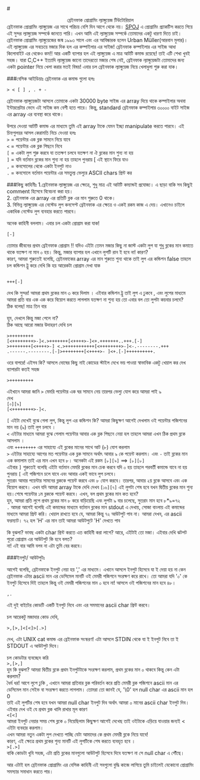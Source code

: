#<center>ব্রেইনফাক প্রোগ্রামিং ল্যাঙ্গুয়েজ টিউটোরিয়াল</center>
ব্রেইনফাক প্রোগ্রামিং ল্যাঙ্গুয়েজ এর সাথে পরিচয় বেশি দিন আগে থেকে নয়। [SPOJ](http://www.spoj.com) এ প্রোগ্রামিং প্র্যাকটিস করতে গিয়ে এই সুন্দর ল্যাঙ্গুয়েজ সম্পর্কে জানতে পারি। এখন আমি এই ল্যাঙ্গুয়েজ সম্পর্কে তোমাদের একটু ধারণা দিতে চাই।  
ব্রেইনফাক প্রোগ্রামিং ল্যাঙ্গুয়েজের জন্ম ১৯৯৩ সালে এবং এর আবিষ্কারক হলেন Urban Müller(আরবান মুলার)।  এই ল্যাঙ্গুয়েজ এর সবচেয়ে মজার দিক হল এর কম্পাইলার এর সাইজ! ব্রেইনফাক কম্পাইলার এর সাইজ আধা কিলোবাইট এর থেকেও কম!!
আর একটি ব্যাপার হল এই ল্যাঙ্গুয়েজ এ মাত্র আটটি কমান্ড রয়েছে! তাই এটি শেখা খুবই সহজ। যারা C,C++ ইত্যাদি ল্যাঙ্গুয়েজ জানো তাদেরতো মজার শেষ নেই, ব্রেইনফাক ল্যাঙ্গুয়েজটা তোমাদের জন্য একটা pointer নিয়ে খেলা করার মতই বিষয়! এবার চল ব্রেইনফাক ল্যাঙ্গুয়েজ নিয়ে খেলাধুলা শুরু করা যাক।

###বেসিক আইডিয়াঃ
ব্রেইনফাক এর কমান্ড গুলো হলঃ
```BrainFuck  
> < [ ] , . + -
```
ব্রেইনফাক ল্যাঙ্গুয়েজটা আসলে তোমাকে একটা 30000 byte সাইজ এর array দিয়ে থাকে কম্পাইলার অথবা ইন্টারপ্রেটার ভেদে এই সাইজ কম বেশী হতে পারে। কিন্তু, standard ব্রেইনফাক কম্পাইলার ৩০০০০ বাইট সাইজ এর array এর ব্যবস্থা করে থাকে।


উপরে দেওয়া আটটি কমান্ড এর মাধ্যমে তুমি এই array টাকে যেমন ইচ্ছা manipulate করতে পারবে। এই চিহ্নগুলয়র 
আসল কেরামতি নিচে দেওয়া হলঃ  
`>` = পয়েন্টার এক ব্লক সামনে নিয়ে যাবে  
`<`  = পয়েন্টার এক ব্লক পিছনে নিবে  
`[`   = একটা লুপ শুরু করবে যা ততক্ষণ চলবে  যতক্ষণ না ঐ ব্লকের মান শুন্য না হয়  
`]`   = যদি বর্তমান ব্লকের মান শুন্য না হয় তাহলে পুনরায় [ এই স্থানে ফিরে যাও  
`,`   = কনসোলের থেকে একটা ইনপুট নাও  
`.` = কনসোলে বর্তমান পয়েন্টার এর সমতুল্য ভেল্যুর ASCII chars প্রিন্ট কর  

###কিছু কাহিনীঃ
1.ব্রেইনফাক ল্যাঙ্গুয়েজ এর ক্ষেত্রে, শুধু মাত্র এই আটটি কম্যান্ডই  প্রযোজ্য। এ ছাড়া বাকি সব কিছুই comment হিসেবে বিবেচনা করা হয়।  
2. ব্রেইনফাক এর array এর প্রতিটি ব্লক এর মান শুরুতে  0 থাকে।  
3. বিভিন্ন ল্যাঙ্গুয়েজ এর নেস্টেড লুপ কনসেপ্ট ব্রেইনফাক এর ক্ষেত্রে ও একই রকম কাজ এ দেয়। এখানেও চাইলে একাধিক নেস্টেড লুপ ব্যবহার করতে পারবে।  
 
অনেক কাহিনী বললাম। এবার চল একটা প্রোগ্রাম করা যাক!
```BrainFuck
[-]
```
তোমার জীবনের প্রথম ব্রেইনফাক প্রোগ্রাম !!
যদিও এইটা তেমন মজার কিছু না জাস্ট একটা লুপ যা শুধু ব্লকের মান কমাতে থাকে যতক্ষণ না মান ০ হয়।  কিন্তু, মজার ব্যাপার হল এখানে লুপটি রান ই হবে না! কারণ?   
কারণ, আমরা শুরুতেই বলেছি, ব্রেইনফাকের array এর মান শুরুতে শুন্য থাকে তাই লুপ এর কন্ডিশন false
তাহলে চল কন্ডিশন ট্রু করে দেখি কি হয়
আরেকটা প্রোগ্রাম দেখা যাক
```BrainFuck

+++[-]

```
দেখ কি সুন্দর! আমরা প্রথম ব্লকের মান ৩ করে দিলাম । এইবার কন্ডিশন ট্রু তাই লুপ এ ঢুকবে , এবং লুপের মাধ্যমে আমরা প্রতি বার এক এক করে বিয়োগ করতে লাগলাম যতক্ষণ না শুন্য হয়
তো এবার বল তো লুপটা কয়বার চলবে?  
ঠিক বলেছ! মাত্র তিন বার

হুম, দেখলে কিন্তু মজা পেলে না?  
ঠিক আছে আরো মজার উদাহরণ দেখি চল
```BrainFuck
>+++++++++
[<++++++++>-]<.>+++++++[<++++>-]<+.+++++++..+++.[-]
>++++++++[<++++>-] <.>+++++++++++[<++++++++>-]<-.--------.+++
.------.--------.[-]>++++++++[<++++>- ]<+.[-]++++++++++.

```
ওরে বাপরে! এইসব কি? আসলে দোষের কিছু নাই কোডের স্টাইল দেখে ভয় পাওয়া স্বাভাবিক
একটু খেয়াল কর দেখ ব্যাপারটা কতই সহজ  

`>+++++++++`

এইখানে আমরা জানি  `>`  মেমরি পয়েন্টার এক ঘর সামনে নেয় তারপর ভেল্যু যোগ করে আমরা পাই ৯  
দেখ  
`[০][৯]`  
`[<++++++++>-]<.`

`[` এইটা দেখেই বুঝে গেলা লুপ, কিন্তু লুপ এর কন্ডিশন কি? আমরা কিছুক্ষণ আগেই দেখলাম ওই পয়েন্টার পজিশনের মান নয় (৯) তাই লুপ চলবে ।  
`<` এইটার মাধ্যমে আমরা বুঝে গেলাম পয়েন্টার আবার এক ব্লক পিছনে নেয়া হল
তাহলে আমরা এখন ঠিক প্রথম ব্লকে আসলাম ।  
এবং `++++++++` এর সাহায্যে এই ব্লকের মানের সাথে আট (৮)  যোগ করলাম  
`>` এইটার সাহায্যে আগের মত পয়েন্টার এক ব্লক সামনে অর্থাৎ আবার ৯ কে পয়েন্ট করলাম। 
এবং `-` তাই ব্লকের মান এক কমালাম তাই এর মান এখন হবে ৮।
অনেকটা এই রকম `[৮][৯]` ==> `[৮][৮]`   
এইবার `]`  শুরুতেই বলেছি এইটা বর্তমান মেমরি ব্লকের মান চেক করবে যদি ০ হয় তাহলে পরবর্তী কমান্ডে যাবে না হয় পুনরায়  `[` এই পজিশনে চলে যাবে এবং আবার একই ভাবে লুপ চলবে।  
সুতরাং আবার পয়েন্টার সামনের ব্লককে পয়েন্ট করবে এবং ৮ যোগ করবে। তারপর, আবার ২য় ব্লকে আসবে এবং এক বিয়োগ করবে। এখন যদি আমরা array টাকে দেখি দেখব
`[১৬][৭]`  এই লুপটা শেষ হবে যখন দ্বিতীয় ব্লকের মান শুন্য হয়।শেষে পয়েন্টার ১ম ব্লককে পয়েন্ট করবে। এখন, বল প্রথম ব্লকের মান কত হবে?  
হুম, আমরা প্রতি লুপে প্রথম ব্লকের মান ৮ করে বাড়িয়েছি এবং লুপটা ৯ বার চলেছে, সুতরাং মান হবে ৮*৯=৭২  
`.` আমরা আগেই বলেছি এই কমান্ডের মাধ্যমে বর্তমান  ব্লকের মান stdout এ দেখায়, সোজা বাংলায় এই কমান্ডের মাধ্যমে আমরা প্রিন্ট করি। খেয়াল রাখতে হবে যে, আমরা কিন্তু ৭২ আউটপুট পাব না। আমরা দেখব, এর ascii ফরম্যাট। ৭২ হল 'H' এর মান তাই আমরা আউটপুটে 'H' দেখতে পাব

কি বুঝলা? ভাবছ একটা char প্রিন্ট করতে এত কাহিনী করা লাগে? আরে, এইটাই তো মজা। 
এইবার দেখি ঝটপট পুরো প্রোগ্রাম এর আউটপুট কি হবে বলত?  
না! এই বার আমি বলব না এটা তুমি বের করবে।  

###ইনপুট/ আউটপুটঃ

আগেই বলেছি, ব্রেইনফাকে ইনপুট নেয়া হয় ',' এর মাধ্যমে। এখানে আসলে ইনপুট হিসেবে যা ই দেয়া হয় না কেন ব্রেইনফাক এটার ascii মান এর ডেসিমেল মানটি ওই মেমরী পজিশনে সংরক্ষণ করে রাখে। তো আমরা যদি '০' কে ইনপুট হিসেবে দিই তাহলে কিন্তু ওই মেমরী পজিশনের মান ০ হবে না!
আসলে ওই পজিশনের মান হবে ৪৮।  
```BrainFuck
,.
```  
এই দুই বাইটের কোডটি একটি ইনপুট নিবে এবং এর সমমানের ascii char প্রিন্ট করবে।  
 
চল আরেকটু মজাদার কোড দেখি,  
```BrainFuck
>,[>,]<[<]>[.>]
``` 
দেখ, এটা UNIX  cat কমান্ড এর ব্রেইনফাক সংস্করণ!
এটা আসলে STDIN  থেকে যা ই ইনপুট নিবে তা ই STDOUT এ আউটপুট দিবে।  

চল কোডটার ব্যবচ্ছেদ করি  
`>,[>,]`  
হুম কি বুঝলা? আমরা দ্বিতীয় ব্লকে প্রথম ইনপুটটাকে সংরক্ষণ করলাম, প্রথম ব্লকের মান ০ থাকবে কিন্তু কেন এটা করলাম?  
ধৈর্য ধর! আগে লুপে ঢুকি , এখানে আমরা প্রতিবার ব্লক পরিবর্তন করে প্রতি মেমরী ব্লক পজিশনে ascii মান এর ডেসিমেল মান সেইভ বা সংরক্ষণ করতে লাগলাম। 
তোমরা তো জানই যে, '\0' হল null char এর ascii মান হল 0  
তাই এই লুপটির শেষ হবে যখন আমরা null char ইনপুট দিব অর্থাৎ আমরা ০ মানের ascii char ইনপুট দিব।
এইবার দেখ ওই যে প্রথম ব্লক খালি রাখার মূল কারণ  
`<[<]`  
আমরা ইনপুট নেয়ার সময় শেষ ব্লকে ০ নিয়েছিলাম কিছুক্ষণ আগেই দেখেছ তাই ওইটাকে এড়িয়ে যাওয়ার জন্যই < এইটা ব্যবহার করলাম।  
এখন আমরা নতুন একটা লুপ দেখতে পাচ্ছি যেটা আমাদের কে প্রথম মেমরী ব্লকে নিয়ে যাবে!  
কারণ, এই ক্ষেত্রে প্রথম ব্লকের শুন্য মানটি এই লুপটিকে শেষ করতে ব্যবহৃত হবে ।  
 `>[.>]`  
বাকি কোডটা খুবি সহজ, এটা প্রতি ব্লকের মানগুলো আউটপুট হিসেবে দিবে যতক্ষণ না সে null char  এ পৌঁছে।  

আর এটাই হল ব্রেইনফাক প্রোগ্রামিং এর বেসিক কাহিনী  এই সবগুলো বুদ্ধি কাজে লাগিয়ে তুমি চাইলেই  যেকোনো প্রোগ্রামিং সমস্যার সমাধান করতে পার। 